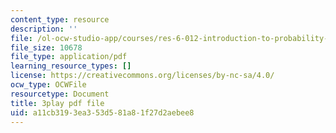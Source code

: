 ```yaml
---
content_type: resource
description: ''
file: /ol-ocw-studio-app/courses/res-6-012-introduction-to-probability-spring-2018/a11cb3193ea353d581a81f27d2aebee8_QXKgTPR_8wk.pdf
file_size: 10678
file_type: application/pdf
learning_resource_types: []
license: https://creativecommons.org/licenses/by-nc-sa/4.0/
ocw_type: OCWFile
resourcetype: Document
title: 3play pdf file
uid: a11cb319-3ea3-53d5-81a8-1f27d2aebee8
---
```

